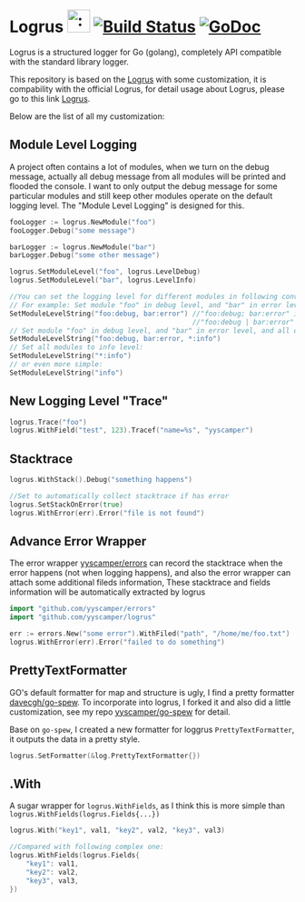# Logrus <img src="http://i.imgur.com/hTeVwmJ.png" width="40" height="40" alt=":walrus:" class="emoji" title=":walrus:"/>&nbsp;[![Build Status](https://travis-ci.org/sirupsen/logrus.svg?branch=master)](https://travis-ci.org/sirupsen/logrus)&nbsp;[![GoDoc](https://godoc.org/github.com/sirupsen/logrus?status.svg)](https://godoc.org/github.com/sirupsen/logrus)

Logrus is a structured logger for Go (golang), completely API compatible with
the standard library logger.

This repository is based on the [Logrus](https://github.com/sirupsen/logrus) with some customization, it is compability with the official Logrus, for detail usage about Logrus, please go to this link [Logrus](https://github.com/sirupsen/logrus).

Below are the list of all my customization:
## Module Level Logging
A project often contains a lot of modules, when we turn on the debug message, actually all debug message from all modules will be printed and flooded the console. I want to only output the debug message for some particular modules and still keep other modules operate on the default logging level. The "Module Level Logging" is designed for this.
```go
fooLogger := logrus.NewModule("foo")
fooLogger.Debug("some message")

barLogger := logrus.NewModule("bar")
barLogger.Debug("some other message")

logrus.SetModuleLevel("foo", logrus.LevelDebug)
logrus.SetModuleLevel("bar", logrus.LevelInfo)

//You can set the logging level for different modules in following convenient way:
// For example: Set module "foo" in debug level, and "bar" in error level:
SetModuleLevelString("foo:debug, bar:error") //"foo:debug; bar:error" is also OK
                                             //"foo:debug | bar:error" is also OK
// Set module "foo" in debug level, and "bar" in error level, and all others in info level:
SetModuleLevelString("foo:debug, bar:error, *:info")
// Set all modules to info level:
SetModuleLevelString("*:info")
// or even more simple:
SetModuleLevelString("info")
```


## New Logging Level "Trace"

```go
logrus.Trace("foo")
logrus.WithField("test", 123).Tracef("name=%s", "yyscamper")
```

## Stacktrace
```go
logrus.WithStack().Debug("something happens")

//Set to automatically collect stacktrace if has error
logrus.SetStackOnError(true)
logrus.WithError(err).Error("file is not found")
```

## Advance Error Wrapper
The error wrapper [yyscamper/errors](https://github.com/yyscamper/errors) can record the stacktrace when the error happens (not when logging happens), and also the error wrapper can attach some additional fileds information,
These stacktrace and fields information will be automatically extracted by logrus
```go
import "github.com/yyscamper/errors"
import "github.com/yyscamper/logrus"

err := errors.New("some error").WithFiled("path", "/home/me/foo.txt")
logrus.WithError(err).Error("failed to do something")

```

## PrettyTextFormatter
GO's default formatter for map and structure is ugly, I find a pretty formatter [davecgh/go-spew](https://github.com/davecgh/go-spew). To incorporate into logrus, I forked it and also did a little customization, see my repo [yyscamper/go-spew](https://github.com/yyscamper/go-spew) for detail.

Base on `go-spew`, I created a new formatter for loggrus `PrettyTextFormatter`, it outputs the data in a pretty style.

```go
logrus.SetFormatter(&log.PrettyTextFormatter{})
```

## .With
A sugar wrapper for `logrus.WithFields`, as I think this is more simple than `logrus.WithFields(logrus.Fields{...})`
```go
logrus.With("key1", val1, "key2", val2, "key3", val3)

//Compared with following complex one:
logrus.WithFields(logrus.Fields{
    "key1": val1,
    "key2": val2,
    "key3", val3,
})
```
